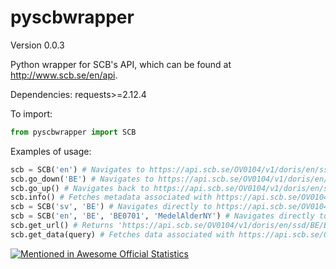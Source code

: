 # pyscbwrapper
Version 0.0.3

Python wrapper for SCB's API, which can be found at http://www.scb.se/en/api.


Dependencies: requests>=2.12.4

To import: 
```python
from pyscbwrapper import SCB
```

Examples of usage: 
```python
scb = SCB('en') # Navigates to https://api.scb.se/OV0104/v1/doris/en/ssd/
scb.go_down('BE') # Navigates to https://api.scb.se/OV0104/v1/doris/en/ssd/BE
scb.go_up() # Navigates back to https://api.scb.se/OV0104/v1/doris/en/ssd/
scb.info() # Fetches metadata associated with https://api.scb.se/OV0104/v1/doris/en/ssd/
scb = SCB('sv', 'BE') # Navigates directly to https://api.scb.se/OV0104/v1/doris/sv/ssd/BE (Data in Swedish)
scb = SCB('en', 'BE', 'BE0701', 'MedelAlderNY') # Navigates directly to https://api.scb.se/OV0104/v1/doris/en/ssd/BE/BE0701/MedelAlderNY
scb.get_url() # Returns 'https://api.scb.se/OV0104/v1/doris/en/ssd/BE/BE0701/MedelAlderNY'
scb.get_data(query) # Fetches data associated with https://api.scb.se/OV0104/v1/doris/en/ssd/BE/BE0701/MedelAlderNY, according to json formatted query (see link above)
```

[![Mentioned in Awesome Official Statistics ](https://awesome.re/mentioned-badge.svg)](http://www.awesomeofficialstatistics.org)
